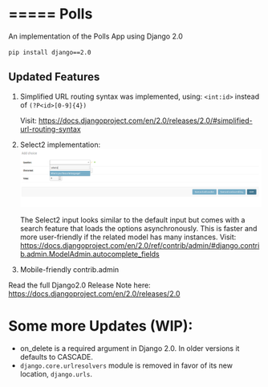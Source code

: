 =====
Polls
=====

An implementation of the Polls App using Django 2.0

`pip install django==2.0`

Updated Features
----------------


1. Simplified URL routing syntax was implemented, using:
    `<int:id>` instead of `(?P<id>[0-9]{4})`
    
    Visit: https://docs.djangoproject.com/en/2.0/releases/2.0/#simplified-url-routing-syntax

2. Select2 implementation:
    <img src="img/Select2.png">

    The Select2 input looks similar to the default input but comes with a search feature that loads the options asynchronously. This is faster and more user-friendly if the related model has many instances.
    Visit: https://docs.djangoproject.com/en/2.0/ref/contrib/admin/#django.contrib.admin.ModelAdmin.autocomplete_fields


4. Mobile-friendly contrib.admin


Read the full Django2.0 Release Note here: https://docs.djangoproject.com/en/2.0/releases/2.0

# Some more Updates (WIP):
- on_delete is a required argument in Django 2.0. In older versions it defaults to CASCADE.
- `django.core.urlresolvers` module is removed in favor of its new location, `django.urls`.
